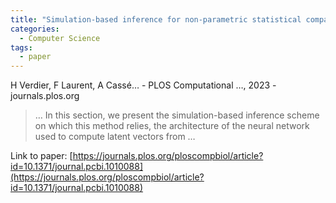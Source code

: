 ```yaml
---
title: "Simulation-based inference for non-parametric statistical comparison of biomolecule dynamics"
categories:
  - Computer Science
tags:
  - paper
---
```

H Verdier, F Laurent, A Cassé… - PLOS Computational …, 2023 - journals.plos.org

>… In this section, we present the simulation-based inference scheme on which this method relies, the architecture of the neural network used to compute latent vectors from …

Link to paper: [https://journals.plos.org/ploscompbiol/article?id=10.1371/journal.pcbi.1010088](https://journals.plos.org/ploscompbiol/article?id=10.1371/journal.pcbi.1010088)
